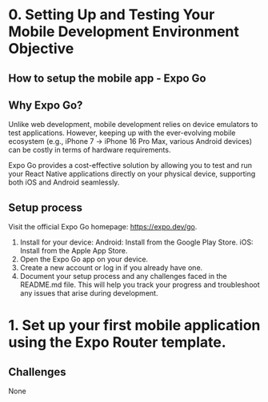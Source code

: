 # 0. Setting Up and Testing Your Mobile Development Environment Objective
## How to setup the mobile app - Expo Go
## Why Expo Go?
Unlike web development, mobile development relies on device emulators to test applications. However, keeping up with the ever-evolving mobile ecosystem (e.g., iPhone 7 → iPhone 16 Pro Max, various Android devices) can be costly in terms of hardware requirements.

Expo Go provides a cost-effective solution by allowing you to test and run your React Native applications directly on your physical device, supporting both iOS and Android seamlessly.

## Setup process 
Visit the official Expo Go homepage: https://expo.dev/go.
1. Install for your device:
Android: Install from the Google Play Store.
iOS: Install from the Apple App Store.
2. Open the Expo Go app on your device.
3. Create a new account or log in if you already have one.
4. Document your setup process and any challenges faced in the README.md file. This will help you track your progress and troubleshoot any issues that arise during development.

# 1. Set up your first mobile application using the Expo Router template. 

## Challenges
None